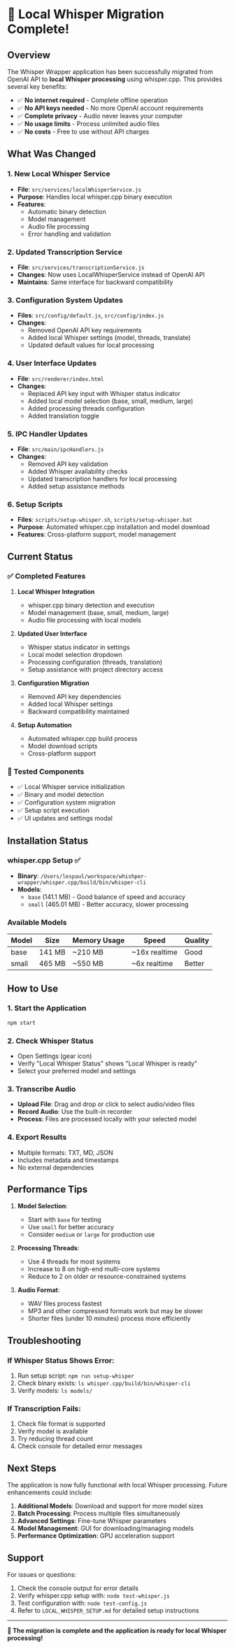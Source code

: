 # 🎉 Local Whisper Migration Complete!

## Overview

The Whisper Wrapper application has been successfully migrated from OpenAI API to **local Whisper processing** using whisper.cpp. This provides several key benefits:

- ✅ **No internet required** - Complete offline operation
- ✅ **No API keys needed** - No more OpenAI account requirements
- ✅ **Complete privacy** - Audio never leaves your computer
- ✅ **No usage limits** - Process unlimited audio files
- ✅ **No costs** - Free to use without API charges

## What Was Changed

### 1. New Local Whisper Service
- **File**: `src/services/localWhisperService.js`
- **Purpose**: Handles local whisper.cpp binary execution
- **Features**: 
  - Automatic binary detection
  - Model management
  - Audio file processing
  - Error handling and validation

### 2. Updated Transcription Service
- **File**: `src/services/transcriptionService.js`
- **Changes**: Now uses LocalWhisperService instead of OpenAI API
- **Maintains**: Same interface for backward compatibility

### 3. Configuration System Updates
- **Files**: `src/config/default.js`, `src/config/index.js`
- **Changes**: 
  - Removed OpenAI API key requirements
  - Added local Whisper settings (model, threads, translate)
  - Updated default values for local processing

### 4. User Interface Updates
- **File**: `src/renderer/index.html`
- **Changes**:
  - Replaced API key input with Whisper status indicator
  - Added local model selection (base, small, medium, large)
  - Added processing threads configuration
  - Added translation toggle

### 5. IPC Handler Updates
- **File**: `src/main/ipcHandlers.js`
- **Changes**:
  - Removed API key validation
  - Added Whisper availability checks
  - Updated transcription handlers for local processing
  - Added setup assistance methods

### 6. Setup Scripts
- **Files**: `scripts/setup-whisper.sh`, `scripts/setup-whisper.bat`
- **Purpose**: Automated whisper.cpp installation and model download
- **Features**: Cross-platform support, model management

## Current Status

### ✅ Completed Features

1. **Local Whisper Integration**
   - whisper.cpp binary detection and execution
   - Model management (base, small, medium, large)
   - Audio file processing with local models

2. **Updated User Interface**
   - Whisper status indicator in settings
   - Local model selection dropdown
   - Processing configuration (threads, translation)
   - Setup assistance with project directory access

3. **Configuration Migration**
   - Removed API key dependencies
   - Added local Whisper settings
   - Backward compatibility maintained

4. **Setup Automation**
   - Automated whisper.cpp build process
   - Model download scripts
   - Cross-platform support

### 🧪 Tested Components

- ✅ Local Whisper service initialization
- ✅ Binary and model detection
- ✅ Configuration system migration
- ✅ Setup script execution
- ✅ UI updates and settings modal

## Installation Status

### whisper.cpp Setup ✅
- **Binary**: `/Users/lespaul/workspace/whishper-wrapper/whisper.cpp/build/bin/whisper-cli`
- **Models**: 
  - `base` (141.1 MB) - Good balance of speed and accuracy
  - `small` (465.01 MB) - Better accuracy, slower processing

### Available Models
| Model | Size | Memory Usage | Speed | Quality |
|-------|------|--------------|-------|---------|
| base | 141 MB | ~210 MB | ~16x realtime | Good |
| small | 465 MB | ~550 MB | ~6x realtime | Better |

## How to Use

### 1. Start the Application
```bash
npm start
```

### 2. Check Whisper Status
- Open Settings (gear icon)
- Verify "Local Whisper Status" shows "Local Whisper is ready"
- Select your preferred model and settings

### 3. Transcribe Audio
- **Upload File**: Drag and drop or click to select audio/video files
- **Record Audio**: Use the built-in recorder
- **Process**: Files are processed locally with your selected model

### 4. Export Results
- Multiple formats: TXT, MD, JSON
- Includes metadata and timestamps
- No external dependencies

## Performance Tips

1. **Model Selection**:
   - Start with `base` for testing
   - Use `small` for better accuracy
   - Consider `medium` or `large` for production use

2. **Processing Threads**:
   - Use 4 threads for most systems
   - Increase to 8 on high-end multi-core systems
   - Reduce to 2 on older or resource-constrained systems

3. **Audio Format**:
   - WAV files process fastest
   - MP3 and other compressed formats work but may be slower
   - Shorter files (under 10 minutes) process more efficiently

## Troubleshooting

### If Whisper Status Shows Error:
1. Run setup script: `npm run setup-whisper`
2. Check binary exists: `ls whisper.cpp/build/bin/whisper-cli`
3. Verify models: `ls models/`

### If Transcription Fails:
1. Check file format is supported
2. Verify model is available
3. Try reducing thread count
4. Check console for detailed error messages

## Next Steps

The application is now fully functional with local Whisper processing. Future enhancements could include:

1. **Additional Models**: Download and support for more model sizes
2. **Batch Processing**: Process multiple files simultaneously
3. **Advanced Settings**: Fine-tune Whisper parameters
4. **Model Management**: GUI for downloading/managing models
5. **Performance Optimization**: GPU acceleration support

## Support

For issues or questions:
1. Check the console output for error details
2. Verify whisper.cpp setup with: `node test-whisper.js`
3. Test configuration with: `node test-config.js`
4. Refer to `LOCAL_WHISPER_SETUP.md` for detailed setup instructions

---

**🚀 The migration is complete and the application is ready for local Whisper processing!**